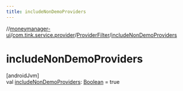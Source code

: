 ```yaml
---
title: includeNonDemoProviders
---
```

//[moneymanager-ui](../../../index.html)/[com.tink.service.provider](../index.html)/[ProviderFilter](index.html)/[includeNonDemoProviders](include-non-demo-providers.html)



# includeNonDemoProviders



[androidJvm]\
val [includeNonDemoProviders](include-non-demo-providers.html): [Boolean](https://kotlinlang.org/api/latest/jvm/stdlib/kotlin/-boolean/index.html) = true




